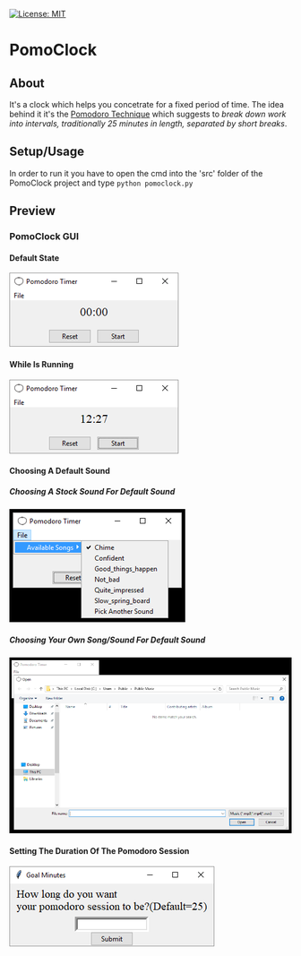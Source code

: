 [![License: MIT](https://img.shields.io/badge/License-MIT-yellow.svg)](PomoClock/LICENSE.md)
# PomoClock

## About
It's a clock which helps you concetrate for a fixed period of time. The idea behind it it's the [Pomodoro Technique](https://en.wikipedia.org/wiki/Pomodoro_Technique) which suggests to *break down work into intervals, traditionally 25 minutes in length, separated by short breaks*.

## Setup/Usage
In order to run it you have to open the cmd into the 'src' folder of the PomoClock project and type `python pomoclock.py`





## Preview
### PomoClock GUI
#### Default State
![Main](/data/preview/main_gui.PNG "Main")
#### While Is Running
![While Is Running](/data/preview/while_run.PNG "While Is Running")
#### Choosing A Default Sound
##### Choosing A Stock Sound For Default Sound
![Choosing A Default Sound](/data/preview/choose_default_sounds.png "Choosing A Default Sound")
##### Choosing Your Own Song/Sound For Default Sound
![Choosing Your Own Default Sound](/data/preview/choosing_your_own_sound.PNG "Choosing Your Own Default Sound")
#### Setting The Duration Of The Pomodoro Session
![Setting The Duration Of The Pomodoro Session](/data/preview/setting_duration.PNG "Setting The Duration Of The Pomodoro Session")
